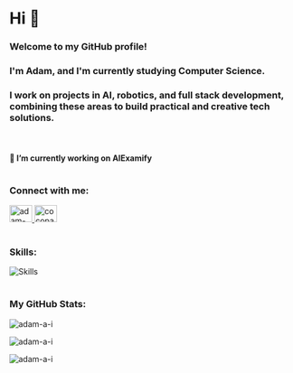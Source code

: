 <h1 align="left">Hi 👋</h1>
<h3>Welcome to my GitHub profile!<h3/>
<h3 align="left">I'm Adam, and I'm currently studying Computer Science.</h3>
<h3 align="left">I work on projects in AI, robotics, and full stack development, combining these areas to build practical and creative tech solutions.</h3>
<br>
<h4 align="left">🔭 I’m currently working on <strong>AIExamify</strong></h4>

<h1></h1>

<h3 align="left">Connect with me:</h3>
<p align="left">
  <a href="https://linkedin.com/in/adam-ai" target="blank">
    <img src="https://raw.githubusercontent.com/rahuldkjain/github-profile-readme-generator/master/src/images/icons/Social/linked-in-alt.svg" alt="adam-ai" height="30" width="40" />
  </a>
  <a href="https://instagram.com/cocopaelle" target="blank">
    <img src="https://raw.githubusercontent.com/rahuldkjain/github-profile-readme-generator/master/src/images/icons/Social/instagram.svg" alt="cocopaelle" height="30" width="40" />
  </a>
</p>

<h1></h1>

<h3 align="left">Skills:</h3>
<p align="left">
  <img src="https://go-skill-icons.vercel.app/api/icons?i=python,js,java,react,aws,pytorch,express,firebase,mongodb,mysql,nodejs,opencv,git&theme=light&perline=50" alt="Skills" />
</p>

<h1></h1>

<h3 align="left">My GitHub Stats:</h3>
<p align="left">
  <img src="https://github-readme-stats.vercel.app/api?username=adam-a-i&show_icons=true&locale=en" alt="adam-a-i" />
</p>

<p align="left">
  <img src="https://github-readme-streak-stats.herokuapp.com/?user=adam-a-i&" alt="adam-a-i" />
</p>

<p align="left">
  <img src="https://github-readme-stats.vercel.app/api/top-langs?username=adam-a-i&show_icons=true&locale=en&layout=compact" alt="adam-a-i" />
</p>
